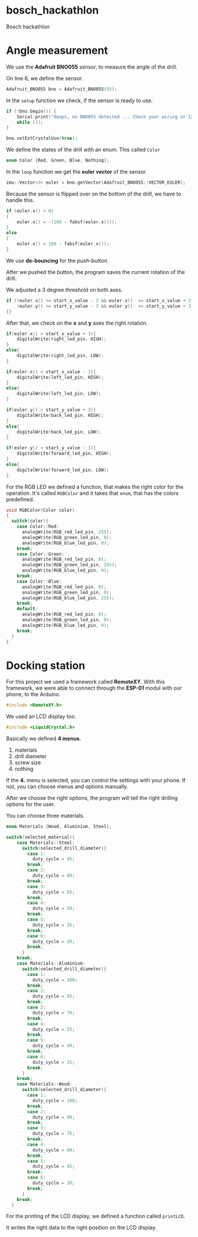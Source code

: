 # bosch_hackathlon
Bosch hackathlon

# Angle measurement

We use the **Adafruit BNO055** sensor, to measure the angle of the drill.

On line 6, we define the sensor.

```c
Adafruit_BNO055 bno = Adafruit_BNO055(55);
```

In the `setup` function we check, if the sensor is ready to use.

```c
if (!bno.begin()) {
    Serial.print("Ooops, no BNO055 detected ... Check your wiring or I2C ADDR!");
    while (1);
}
```

```c
bno.setExtCrystalUse(true);
```

We define the states of the drill with an enum. This called `Color`

```c
enum Color {Red, Green, Blue, Nothing};
```

In the `loop` function we get the **euler vector** of the sensor.

```c
imu::Vector<3> euler = bno.getVector(Adafruit_BNO055::VECTOR_EULER);
```

Because the sensor is flipped over on the bottom of the drill, we have to handle this.

```c
if (euler.x() < 0)
{
    euler.x() = -(180 - fabsf(euler.x()));
}
else
{
    euler.x() = 180 - fabsf(euler.x());
}
```

We use **de-bouncing** for the *push-button*.

After we pushed the button, the program saves the current rotation of the drill.

We adjusted a 3 degree threshold on both axes.

```c
if ((euler.x() >= start_x_value - 3 && euler.x()  <= start_x_value + 3) &&
    (euler.y() >= start_y_value - 3 && euler.y()  <= start_y_value + 3)) 
{}
```

After that, we check on the **x** and **y** axes the right rotation.

```c
if(euler.x() > start_x_value + 3){
    digitalWrite(right_led_pin, HIGH);
}
else{
    digitalWrite(right_led_pin, LOW);
}

if(euler.x() < start_x_value - 3){
    digitalWrite(left_led_pin, HIGH);
}
else{
    digitalWrite(left_led_pin, LOW);
}

if(euler.y() > start_y_value + 3){
    digitalWrite(back_led_pin, HIGH);
}
else{
    digitalWrite(back_led_pin, LOW);
}

if(euler.y() < start_y_value - 3){
    digitalWrite(forward_led_pin, HIGH);
}
else{
    digitalWrite(forward_led_pin, LOW);
}
```

For the RGB LED we defined a function, that makes the right color for the operation. It's called `RGBColor` and it takes that `enum`, that has the colors predefined.

```c
void RGBColor(Color color)
{
  switch(color){
    case Color::Red:
      analogWrite(RGB_red_led_pin, 255);
      analogWrite(RGB_green_led_pin, 0);
      analogWrite(RGB_blue_led_pin, 0);
    break;
    case Color::Green:
      analogWrite(RGB_red_led_pin, 0);
      analogWrite(RGB_green_led_pin, 255);
      analogWrite(RGB_blue_led_pin, 0);
    break;
    case Color::Blue:
      analogWrite(RGB_red_led_pin, 0);
      analogWrite(RGB_green_led_pin, 0);
      analogWrite(RGB_blue_led_pin, 255);
    break;
    default:
      analogWrite(RGB_red_led_pin, 0);
      analogWrite(RGB_green_led_pin, 0);
      analogWrite(RGB_blue_led_pin, 0);
    break;
  }
}
```

# Docking station

For this project we used a framework called **RemoteXY**. With this framework, we were able to connect through the **ESP-01** modul with our phone, to the Arduino.

```c
#include <RemoteXY.h>
```

We used an LCD display too.

```c
#include <LiquidCrystal.h>
```

Basically we defined **4 menus**.

1. materials
2. drill diameter
3. screw size
4. nothing

If the **4.** menu is selected, you can control the settings with your phone.
If not, you can choose menus and options manually.

After we choose the right options, the program will tell the right drilling options for the user.

You can choose three materials.

```c
enum Materials {Wood, Aluminium, Steel};
```

```c
switch(selected_material){
    case Materials::Steel:
      switch(selected_drill_diameter){
        case 1:
          duty_cycle = 95;
        break;
        case 2:
          duty_cycle = 80;
        break;
        case 3:
          duty_cycle = 65;
        break;
        case 4:
          duty_cycle = 50;
        break;
        case 5:
          duty_cycle = 35;
        break;
        case 6:
          duty_cycle = 20;
        break;
      }
    break;
    case Materials::Aluminium:
      switch(selected_drill_diameter){
        case 1:
          duty_cycle = 100;
        break;
        case 2:
          duty_cycle = 85;
        break;
        case 3:
          duty_cycle = 70;
        break;
        case 4:
          duty_cycle = 55;
        break;
        case 5:
          duty_cycle = 40;
        break;
        case 6:
          duty_cycle = 25;
        break;
      }
    break;
    case Materials::Wood:
      switch(selected_drill_diameter){
        case 1:
          duty_cycle = 100;
        break;
        case 2:
          duty_cycle = 90;
        break;
        case 3:
          duty_cycle = 75;
        break;
        case 4:
          duty_cycle = 60;
        break;
        case 5:
          duty_cycle = 45;
        break;
        case 6:
          duty_cycle = 30;
        break;
      }
    break;
  }
```

For the printing of the LCD display, we defined a function called `printLCD`.

It writes the right data to the right position on the LCD display.